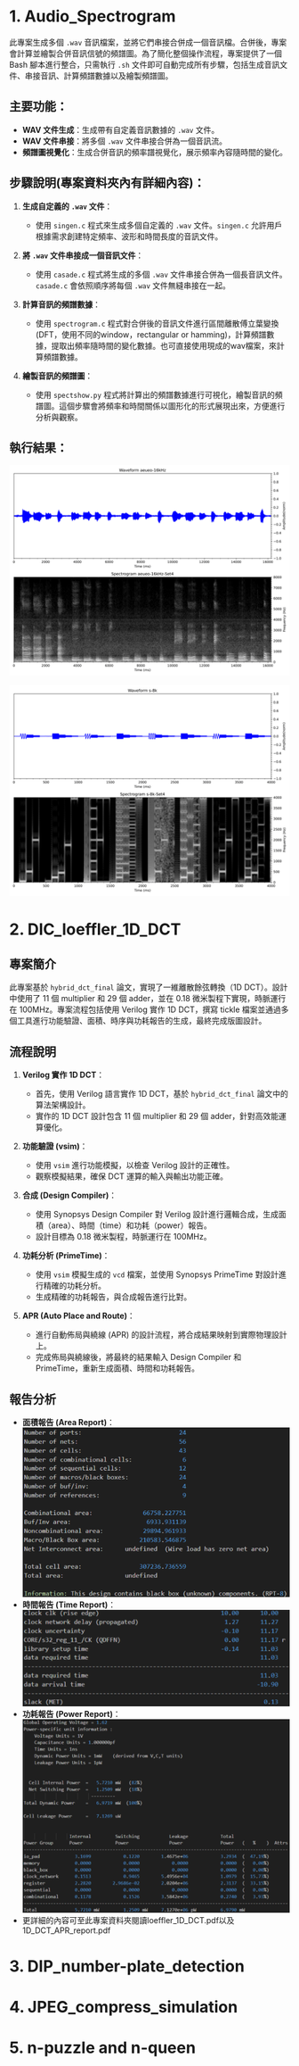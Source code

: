 # 1. Audio_Spectrogram
此專案生成多個 `.wav` 音訊檔案，並將它們串接合併成一個音訊檔。合併後，專案會計算並繪製合併音訊信號的頻譜圖。為了簡化整個操作流程，專案提供了一個 Bash 腳本進行整合，只需執行 `.sh` 文件即可自動完成所有步驟，包括生成音訊文件、串接音訊、計算頻譜數據以及繪製頻譜圖。
## 主要功能：
- **WAV 文件生成**：生成帶有自定義音訊數據的 `.wav` 文件。
- **WAV 文件串接**：將多個 `.wav` 文件串接合併為一個音訊流。
- **頻譜圖視覺化**：生成合併音訊的頻率譜視覺化，展示頻率內容隨時間的變化。

## 步驟說明(專案資料夾內有詳細內容)：
1. **生成自定義的 `.wav` 文件**：
   - 使用 `singen.c` 程式來生成多個自定義的 `.wav` 文件。`singen.c` 允許用戶根據需求創建特定頻率、波形和時間長度的音訊文件。
   
2. **將 `.wav` 文件串接成一個音訊文件**：
   - 使用 `casade.c` 程式將生成的多個 `.wav` 文件串接合併為一個長音訊文件。`casade.c` 會依照順序將每個 `.wav` 文件無縫串接在一起。

3. **計算音訊的頻譜數據**：
   - 使用 `spectrogram.c` 程式對合併後的音訊文件進行區間離散傅立葉變換(DFT，使用不同的window，rectangular or hamming)，計算頻譜數據，提取出頻率隨時間的變化數據。也可直接使用現成的wav檔案，來計算頻譜數據。

4. **繪製音訊的頻譜圖**：
   - 使用 `spectshow.py` 程式將計算出的頻譜數據進行可視化，繪製音訊的頻譜圖。這個步驟會將頻率和時間關係以圖形化的形式展現出來，方便進行分析與觀察。

## 執行結果：
![16k aeueo wav hamming_window spectrogram](https://github.com/Kai-He-Zhang/my_project/blob/main/Audio_Spectrogram/aeueo-16kHz-set4.png)

![8k wav hamming_window spectrogram](https://github.com/Kai-He-Zhang/my_project/blob/main/Audio_Spectrogram/s-8k-set4.png)

# 2. DIC_loeffler_1D_DCT
## 專案簡介

此專案基於 `hybrid_dct_final` 論文，實現了一維離散餘弦轉換（1D DCT）。設計中使用了 11 個 multiplier 和 29 個 adder，並在 0.18 微米製程下實現，時脈運行在 100MHz。專案流程包括使用 Verilog 實作 1D DCT，撰寫 tickle 檔案並通過多個工具進行功能驗證、面積、時序與功耗報告的生成，最終完成版圖設計。

## 流程說明

1. **Verilog 實作 1D DCT**：
   - 首先，使用 Verilog 語言實作 1D DCT，基於 `hybrid_dct_final` 論文中的算法架構設計。
   - 實作的 1D DCT 設計包含 11 個 multiplier 和 29 個 adder，針對高效能運算優化。

2. **功能驗證 (vsim)**：
   - 使用 `vsim` 進行功能模擬，以檢查 Verilog 設計的正確性。
   - 觀察模擬結果，確保 DCT 運算的輸入與輸出功能正確。

3. **合成 (Design Compiler)**：
   - 使用 Synopsys Design Compiler 對 Verilog 設計進行邏輯合成，生成面積（area）、時間（time）和功耗（power）報告。
   - 設計目標為 0.18 微米製程，時脈運行在 100MHz。

4. **功耗分析 (PrimeTime)**：
   - 使用 `vsim` 模擬生成的 `vcd` 檔案，並使用 Synopsys PrimeTime 對設計進行精確的功耗分析。
   - 生成精確的功耗報告，與合成報告進行比對。

5. **APR (Auto Place and Route)**：
   - 進行自動佈局與繞線 (APR) 的設計流程，將合成結果映射到實際物理設計上。
   - 完成佈局與繞線後，將最終的結果輸入 Design Compiler 和 PrimeTime，重新生成面積、時間和功耗報告。

## 報告分析

- **面積報告 (Area Report)**：   
![area report](https://github.com/Kai-He-Zhang/my_project/blob/main/loeffler_1D_DCT/area.png)
- **時間報告 (Time Report)**：   
![time report](https://github.com/Kai-He-Zhang/my_project/blob/main/loeffler_1D_DCT/time.png)
- **功耗報告 (Power Report)**：   
![power report](https://github.com/Kai-He-Zhang/my_project/blob/main/loeffler_1D_DCT/power.png)
- 更詳細的內容可至此專案資料夾閱讀loeffler_1D_DCT.pdf以及1D_DCT_APR_report.pdf

# 3. DIP_number-plate_detection


# 4. JPEG_compress_simulation


# 5. n-puzzle and n-queen

